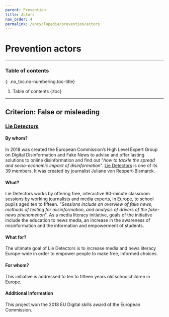 ```yaml
---
parent: Prevention
title: Actors
nav_order: 4
permalink: /encyclopedia/prevention/actors
---
```


# Prevention actors

- - -

### Table of contents
{: .no_toc.no-numbering.toc-title}

1. Table of contents
{:toc}

- - -

## Criterion: False or misleading

### [Lie Detectors](https://lie-detectors.org/)

#### By whom?

In 2018 was created the European Commission’s High Level Expert Group on Digital Disinformation and Fake News to advise and offer lasting solutions to online disinformation and find out "_how to tackle the spread and socio-economic impact of disinformation_". [Lie Detectors](https://lie-detectors.org/) is one of its 39 members. It was created by journalist Juliane von Reppert-Bismarck.

#### What?

Lie Detectors works by offering free, interactive 90-minute classroom sessions by working journalists and media experts, in Europe, to school pupils aged ten to fifteen. "_Sessions include an overview of fake news, methods of testing for misinformation, and analysis of drivers of the fake-news phenomenon_". As a media literacy initiative, goals of the initiative include the education to news media, an increase in the awareness of misinformation and the information and empowerment of students.

#### What for?

The ultimate goal of Lie Detectors is to increase media and news literacy Europe-wide in order to empower people to make free, informed choices.

#### For whom?

This initiative is addressed to ten to fifteen years old schoolchildren in Europe.

#### Additional information

This project won the 2018 EU Digital skills award of the European Commission.
